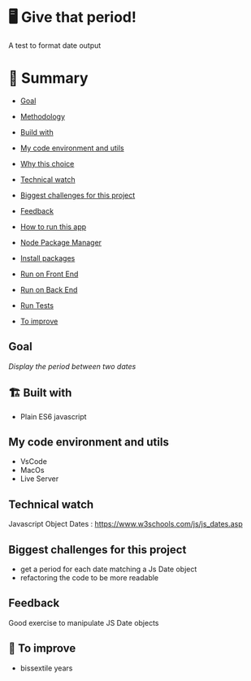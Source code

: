# 🖥 Give that period!

A test to format date output

# 📜 Summary

- [Goal](#goal)
- [Methodology](#methodology)
- [Build with](#-build-with)
- [My code environment and utils](#-my-code-environment-and-utils)
- [Why this choice](#why-this-choice)
- [Technical watch](#technical-watch)
- [Biggest challenges for this project](#biggest-challenges-for-this-project)
- [Feedback](#feedback)

- [How to run this app](#-how-to-run-this-app)
- [Node Package Manager](#-node-package-manager)
- [Install packages](#-install-packages)
- [Run on Front End](#-run-on-front-end)
- [Run on Back End](#-run-on-back-end)
- [Run Tests](#-run-tests)
- [To improve](#-to-improve)

## Goal

_Display the period between two dates_

## 🏗 Built with

- Plain ES6 javascript

## My code environment and utils

- VsCode
- MacOs
- Live Server



## Technical watch

Javascript Object Dates : https://www.w3schools.com/js/js_dates.asp

## Biggest challenges for this project

- get a period for each date matching a Js Date object
- refactoring the code to be more readable

## Feedback

Good exercise to manipulate JS Date objects

## 📑 To improve

- bissextile years
